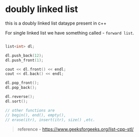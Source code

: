 # doubly linked list

this is a doubly linked list dataype present in c++

For single linked list we have something called - `forward list`.

```cpp

list<int> dl;

dl.push_back(12);
dl.push_front(1);

cout << dl.front() << endl;
cout << dl.back() << endl;

dl.pop_front();
dl.pop_back();

dl.reverse();
dl.sort();

// other functions are
// begin(), end(), empty(),
// erase(itr), insert(itr), size() ,etc.

```


> reference - https://www.geeksforgeeks.org/list-cpp-stl/
